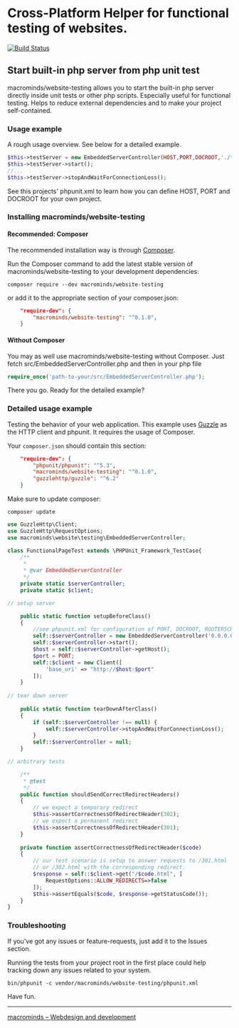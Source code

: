 # Cross-Platform Helper for functional testing of websites.
[![Build Status](https://travis-ci.org/macrominds/website-testing.svg)](https://travis-ci.org/macrominds/website-testing)

## Start built-in php server from php unit test
macrominds/website-testing allows you to start the built-in php server directly inside unit tests or 
other php scripts. Especially useful for functional testing. Helps to reduce
external dependencies and to make your project self-contained.

### Usage example
A rough usage overview. See below for a detailed example.
```php
$this->testServer = new EmbeddedServerController(HOST,PORT,DOCROOT,'./tests/web/router.php');
$this->testServer->start();
//...
$this->testServer->stopAndWaitForConnectionLoss();
```
See this projects' phpunit.xml to learn how you can define HOST, PORT and DOCROOT for your own project.

### Installing macrominds/website-testing

#### Recommended: Composer
The recommended installation way is through [Composer](http://getcomposer.org/).

Run the Composer command to add the latest stable version of macrominds/website-testing to your development dependencies:
```
composer require --dev macrominds/website-testing
```
or add it to the appropriate section of your composer.json:
```json
    "require-dev": {
        "macrominds/website-testing": "^0.1.0",
    }
```

#### Without Composer
You may as well use macrominds/website-testing without Composer. Just fetch
src/EmbeddedServerController.php and then in your php file
```php
require_once('path-to-your/src/EmbeddedServerController.php');
```



There you go. Ready for the detailed example?


### Detailed usage example
Testing the behavior of your web application. 
This example uses [Guzzle](https://github.com/guzzle/guzzle) as the HTTP client
and phpunit. It requires the usage of Composer. 

Your `composer.json` should contain this section:
```json
    "require-dev": {
        "phpunit/phpunit": "^5.3",
        "macrominds/website-testing": "^0.1.0",
        "guzzlehttp/guzzle": "^6.2"
    }
```
Make sure to update composer:
```
composer update
```

```php
use GuzzleHttp\Client;
use GuzzleHttp\RequestOptions;
use macrominds\website\testing\EmbeddedServerController;

class FunctionalPageTest extends \PHPUnit_Framework_TestCase{
    /**
     *
     * @var EmbeddedServerController 
     */
    private static $serverController;
    private static $client;

// setup server

    public static function setupBeforeClass()
    {
        //see phpunit.xml for configuration of PORT, DOCROOT, ROUTERSCRIPT
        self::$serverController = new EmbeddedServerController('0.0.0.0',PORT,DOCROOT,ROUTERSCRIPT);
        self::$serverController->start();
        $host = self::$serverController->getHost();
        $port = PORT;
        self::$client = new Client([
            'base_uri' => "http://$host:$port"
        ]);
    }
  
// tear down server
  
    public static function tearDownAfterClass()
    {
        if (self::$serverController !== null) {
            self::$serverController->stopAndWaitForConnectionLoss();
        }
        self::$serverController = null;
    }

// arbitrary tests

    /**
     * @test
     */
    public function shouldSendCorrectRedirectHeaders()
    {
        // we expect a temporary redirect
        $this->assertCorrectnessOfRedirectHeader(302);
        // we expect a permanent redirect
        $this->assertCorrectnessOfRedirectHeader(301);
    }
    
    private function assertCorrectnessOfRedirectHeader($code)
    {
        // our test scenario is setup to answer requests to /301.html 
        // or /302.html with the corresponding redirect.
        $response = self::$client->get("/$code.html", [
            RequestOptions::ALLOW_REDIRECTS=>false
        ]);
        $this->assertEquals($code, $response->getStatusCode());
    }
}
```

### Troubleshooting

If you've got any issues or feature-requests, just add it to the Issues section.

Running the tests from your project root in the first place could help tracking down any issues related to your system.
```
bin/phpunit -c vendor/macrominds/website-testing/phpunit.xml
```
Have fun.

---

[macrominds – Webdesign and development](http://www.macrominds.de)

